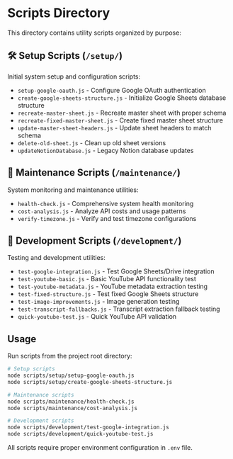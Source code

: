 # Scripts Directory

This directory contains utility scripts organized by purpose:

## 🛠️ Setup Scripts (`/setup/`)
Initial system setup and configuration scripts:
- `setup-google-oauth.js` - Configure Google OAuth authentication
- `create-google-sheets-structure.js` - Initialize Google Sheets database structure
- `recreate-master-sheet.js` - Recreate master sheet with proper schema
- `recreate-fixed-master-sheet.js` - Create fixed master sheet structure
- `update-master-sheet-headers.js` - Update sheet headers to match schema
- `delete-old-sheet.js` - Clean up old sheet versions
- `updateNotionDatabase.js` - Legacy Notion database updates

## 🔧 Maintenance Scripts (`/maintenance/`)
System monitoring and maintenance utilities:
- `health-check.js` - Comprehensive system health monitoring
- `cost-analysis.js` - Analyze API costs and usage patterns
- `verify-timezone.js` - Verify and test timezone configurations

## 🧪 Development Scripts (`/development/`)
Testing and development utilities:
- `test-google-integration.js` - Test Google Sheets/Drive integration
- `test-youtube-basic.js` - Basic YouTube API functionality test
- `test-youtube-metadata.js` - YouTube metadata extraction testing
- `test-fixed-structure.js` - Test fixed Google Sheets structure
- `test-image-improvements.js` - Image generation testing
- `test-transcript-fallbacks.js` - Transcript extraction fallback testing
- `quick-youtube-test.js` - Quick YouTube API validation

## Usage

Run scripts from the project root directory:

```bash
# Setup scripts
node scripts/setup/setup-google-oauth.js
node scripts/setup/create-google-sheets-structure.js

# Maintenance scripts  
node scripts/maintenance/health-check.js
node scripts/maintenance/cost-analysis.js

# Development scripts
node scripts/development/test-google-integration.js
node scripts/development/quick-youtube-test.js
```

All scripts require proper environment configuration in `.env` file.